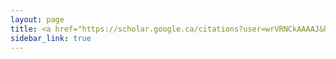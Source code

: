 ```yaml
---
layout: page
title: <a href="https://scholar.google.ca/citations?user=wrVRNCkAAAAJ&hl=en"><i class="fab fa-google"></i> Google Scholar</a>
sidebar_link: true
---
```

